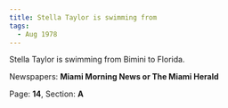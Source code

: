 ```yaml
---  
title: Stella Taylor is swimming from  
tags:  
  - Aug 1978  
---  
```

  
Stella Taylor is swimming from Bimini to Florida.  
  
Newspapers: **Miami Morning News or The Miami Herald**  
  
Page: **14**, Section: **A** 

